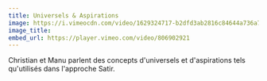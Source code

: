 ```yaml
---
title: Universels & Aspirations
image: https://i.vimeocdn.com/video/1629324717-b2dfd3ab2816c84644a736a7dfec911f742a90d2007dadc0535913ed8699d97b-d
image_title:
embed_url: https://player.vimeo.com/video/806902921
---
```


Christian et Manu parlent des concepts d'universels et d'aspirations tels qu'utilisés dans l'approche Satir.

